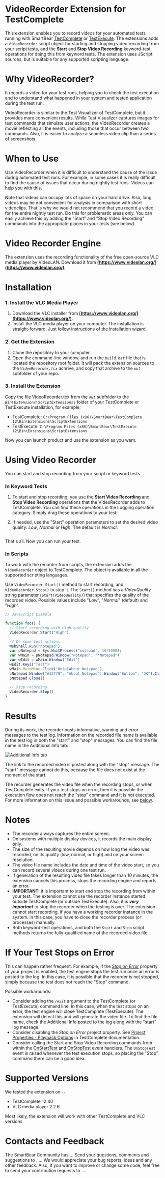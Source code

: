VideoRecorder Extension for TestComplete
=================

This extension enables you to record videos for your automated tests running with SmartBear [TestComplete](https://smartbear.com/product/testcomplete/overview/) or [TestExecute](https://smartbear.com/product/testexecute/overview/").
The extensions adds a `VideoRecorder` script object for starting and stopping video recording from your script tests, and the **Start** and **Stop Video Recording** keyword-test operations for doing this from keyword tests.
The extension uses JScript sources, but is suitable for any supported scripting language.

# Why VideoRecorder?

It records a video for your test runs, helping you to check the test execution and to understand what happened in your system and tested application during the test run.

VideoRecorder is similar to the Test Visualizer of TestComplete, but it provides more convenient results. While Test Visualizer captures images for test commands that simulate user actions, the VideoRecorder creates a movie reflecting all the events, including those that occur between two commands. Also, it is easier to analyze a seamless video clip than a series of screenshots.

# When to Use
Use VideoRecorder when it is difficult to understand the cause of the issue during automated test runs. For example, in some cases it is really difficult to find the cause of issues that occur during nightly test runs. Videos can help you with this.

Note that videos can occupy lots of space on your hard drive. Also, long videos may be not convenient for analysis in comparison with short videoclips. That is why we would not recommend that you record a video for the entire nightly test run. Do this for problematic areas only. You can easily achieve this by adding the "Start" and "Stop Video Recording" commands into the appropriate places in your tests (see below).

# Video Recorder Engine
The extension uses the recording functionality of the free open-source VLC media player by VideoLAN.
Download it from **[https://www.videolan.org/](https://www.videolan.org/)**.

# Installation

### 1. Install the VLC Media Player
1. Download the VLC installer from **[https://www.videolan.org/](https://www.videolan.org/)**.
2. Install the VLC media player on your computer. The installation is straight-forward. Just follow instructions of the installation wizard.

### 2. Get the Extension
1. Clone the repository to your computer.
2. Open the command-line window, and run the _`build.bat`_ file that is located  the repository root folder. 
It will pack the extension sources to the _`VideoRecorder.tcx`_ achrive, and copy that archive to the _`out`_ subfolder of your repo.

### 3. Install the Extension
Copy the file VideoRecorder.tcx from the _`out`_ subfolder to the _`Bin\Extensions\ScriptExtensions\`_ folder of your TestComplete or TestExecute installation, for example:
  - TestComplete:
        `C:\Program Files (x86)\SmartBear\TestComplete 12\Bin\Extensions\ScriptExtensions`
  - TestExecute:
        `C:\Program Files (x86)\SmartBear\TestExecute 12\Bin\Extensions\ScriptExtensions`

Now you can launch product and use the extension as you want.

# Using Video Recorder

You can start and stop recording from your script or keyword tests.

### In Keyword Tests

1. To start and stop recording, you use the **Start Video Recording** and **Stop Video Recording** operations that the VideoRecorder adds to TestComplete. You can find these operations in the Logging operation category. Simply drag these operations to your test:
  ![]()

2. If needed, use the "Start" operation parameters to set the desired video quality: _Low_, _Normal_ or _High_. The default is _Normal_.

  ![]()

That's all. Now you can run your test. 


### In Scripts
To work with the recorder from scripts, the extension adds the `VideoRecorder` object to TestComplete. The object is available in all the supported scripting languages. 

Use `VideoRecorder.Start()` method to start recording, and `VideoRecorder.Stop()` to stop it. The `Start()` method has a _VideoQuality_ string parameter (`Start(VideoQuality)`) that specifies the quality of the recorded video. Possible values include "_Low_", "_Normal_" (default) and "_High_". 

```JavaScript
// JavaScript Example

function foo() {
  // Start recording with High quality
  VideoRecorder.Start("High")
  
  // Do some test actions
  WshShell.Run("notepad");
  var pNotepad = Sys.WaitProcess("notepad", 10*1000);
  var wMain = pNotepad.Window("Notepad", "*Notepad")
  var wEdit = wMain.Window("Edit")
  wEdit.Keys("Test")
  wMain.MainMenu.Click("Help|About Notepad");
  pNotepad.Window("#32770", "About Notepad").Window("Button", "OK").ClickButton();
  pNotepad.Close()
  
  // Stop recording
  VideoRecorder.Stop()
}
```

# Results
During its work, the recorder posts informative, warning and error messages to the test log.
Information on the recorded file name is available in the test log in both the "start" and "stop" messages. You can find the file name in the Additional Info tab:

![Additional Info tab]()

The link to the recorded video is posted along with the "stop" message. The "start" message cannot do this, because the file does not exist at the moment of the start.

The recorder generates the video file when the recording stops, or when TestComplete exits. If your test stops on error, then it is possible the execution flow does not reach the "stop" command and it is not executed. For more information on this issue and possible workarounds, see [below](#if-stop-on-error).

# Notes
- The recorder always captures the entire screen.
- On systems with multiple display devices, it records the main display only.
- The size of the resulting movie depends on how long the video was recorded, on its quality (low, normal, or high) and on your screen resolution.
- The video file name includes the date and time of the video start, so you can record several videos during one test run.
- If generation of the resulting video file takes longer than 10 minutes, the extension cancels this process, stops the recording engine and reports an error.
- **IMPORTANT:** it is important to start and stop the recording from within your test. The extension cannot use the recorder instance started outside TestComplete (or outside TestExecute). 
  Also, it is **_very important_** to stop the recorder when the testing is over. The extension cannot start recording, if you have a working recorder instance in the system. In this case, you have to close the recorder process (or processes) manually. 
- Both keyword-test operations, and both the `Start` and `Stop` script methods returns the fully-qualified name of the recorded video file.
  
<a name="if-stop-on-error"></a>
# If Your Test Stops on Error

This can happen rather frequent. For example, if the _[Stop on Error](https://support.smartbear.com/testcomplete/docs/working-with/managing-projects/properties/playback.html)_ property of your project is enabled, the test engine stops the test run once an error is posted to the log. In this case, it is possible that the recorder is not stopped, simply because the test does not reach the "Stop" command.

Possible workarounds:
- Consider adding the _`/exit`_ argument to the TestComplete (or TestExecute) command line. In this case, when the test stops on an error, the test engine will close TestComplete (TestExecute). The extension will detect this and will generate the video file. To find the file name, check the Additional Info posted to the log along with the "start" log message.
- Consider disabling the _Stop on Error_ project property. See [Project Properties - Playback Options](https://support.smartbear.com/testcomplete/docs/working-with/managing-projects/properties/playback.html) in TestComplete documentation. 
- Consider calling the Start and Stop Video Recording commands from within the [OnStartTest](https://support.smartbear.com/testcomplete/docs/reference/events/onstarttest.html) and [OnStopTest](https://support.smartbear.com/testcomplete/docs/reference/events/onstoptest.html) event handlers. The `OnStopTest` event is raised whenever the test execution stops, so placing the "Stop" command there can be a good idea.


# Supported Versions
We tested the extension on -- 
 * TestComplete 12.40
 * VLC media player 2.2.6

Most likely, the extension will work with other TestComplete and VLC versions.

# Contacts and Feedback
The SmartBear Community has ... 
Send your questions, comments and suggestions to ..... We would appreciate your bug reports, ideas and any other feedback.
Also, if you want to improve or change some code, feel free to send your contribution requests to .... 

